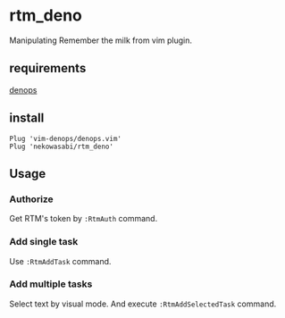 # rtm_deno

Manipulating Remember the milk from vim plugin.

## requirements
[denops](https://github.com/vim-denops/denops.vim)

## install
```
Plug 'vim-denops/denops.vim'
Plug 'nekowasabi/rtm_deno'
```

## Usage
### Authorize
Get RTM's token by `:RtmAuth` command.

### Add single task
Use `:RtmAddTask` command.

### Add multiple tasks
Select text by visual mode.
And execute `:RtmAddSelectedTask` command.
